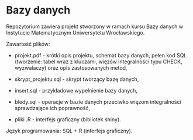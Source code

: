 # Bazy danych

Repozytorium zawiera projekt stworzony w ramach kursu Bazy danych w Instytucie Matematycznym Uniwersytetu Wrocławskiego.

Zawartość plików:

* projekt.pdf - krótki opis projektu, schemat bazy danych, pełen kod SQL (tworzenie: tabel wraz z kluczami, więzów integralności typu CHECK, wyzwalaczy) oraz opis zastosowanych metod,

* skrypt_projektu.sql - skrypt tworzący bazę danych,

* insert.sql - przykładowe wypełnienie bazy danych,

* bledy.sql - operacje w bazie danych przeciwko więzom integralności sprawdzające ich poprawność,

* pliki .R - interfejs graficzny (bibliotek shiny).


Język programowania: SQL + R (interfejs graficzny).
